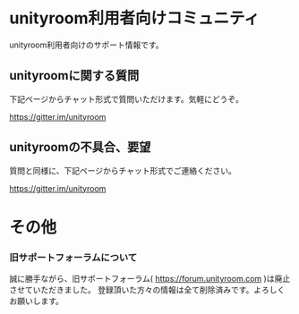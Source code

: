 # unityroom利用者向けコミュニティ

unityroom利用者向けのサポート情報です。

## unityroomに関する質問

下記ページからチャット形式で質問いただけます。気軽にどうぞ。

https://gitter.im/unityroom

## unityroomの不具合、要望

質問と同様に、下記ページからチャット形式でご連絡ください。

https://gitter.im/unityroom


# その他

### 旧サポートフォーラムについて

誠に勝手ながら、旧サポートフォーラム( https://forum.unityroom.com )は廃止させていただきました。
登録頂いた方々の情報は全て削除済みです。よろしくお願いします。
